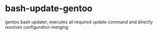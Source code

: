 bash-update-gentoo
==================

gentoo bash updater, executes all required update command and directly resolves configuration merging.
